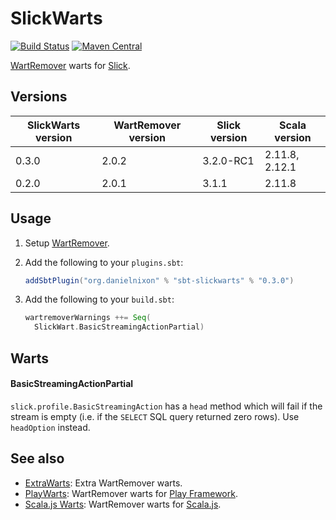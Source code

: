 # SlickWarts

[![Build Status](https://travis-ci.org/danielnixon/slickwarts.svg?branch=master)](https://travis-ci.org/danielnixon/slickwarts)
[![Maven Central](https://maven-badges.herokuapp.com/maven-central/org.danielnixon/slickwarts_2.11/badge.svg)](https://maven-badges.herokuapp.com/maven-central/org.danielnixon/slickwarts_2.11)

[WartRemover](https://github.com/wartremover/wartremover) warts for [Slick](http://slick.typesafe.com/).

## Versions

| SlickWarts version | WartRemover version | Slick version | Scala version  |
|--------------------|---------------------|---------------|----------------|
| 0.3.0              | 2.0.2               | 3.2.0-RC1     | 2.11.8, 2.12.1 |
| 0.2.0              | 2.0.1               | 3.1.1         | 2.11.8         |

## Usage

1. Setup [WartRemover](http://www.wartremover.org/doc/install-setup.html).
2. Add the following to your `plugins.sbt`:

    ```scala
    addSbtPlugin("org.danielnixon" % "sbt-slickwarts" % "0.3.0")
    ```

3. Add the following to your `build.sbt`:
    ```scala
    wartremoverWarnings ++= Seq(
      SlickWart.BasicStreamingActionPartial)
    ```

## Warts

#### BasicStreamingActionPartial

`slick.profile.BasicStreamingAction` has a `head` method which will fail if the stream is empty (i.e. if the `SELECT` SQL query returned zero rows). Use `headOption` instead.

## See also

* [ExtraWarts](https://github.com/danielnixon/extrawarts): Extra WartRemover warts.
* [PlayWarts](https://github.com/danielnixon/playwarts):  WartRemover warts for [Play Framework](https://www.playframework.com/).
* [Scala.js Warts](https://github.com/danielnixon/scalajswarts):  WartRemover warts for [Scala.js](https://www.scala-js.org/).
